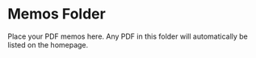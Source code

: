 # Memos Folder

Place your PDF memos here. Any PDF in this folder will automatically be listed on the homepage.
